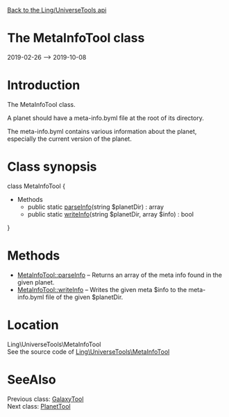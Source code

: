 [Back to the Ling/UniverseTools api](https://github.com/lingtalfi/UniverseTools/blob/master/doc/api/Ling/UniverseTools.md)



The MetaInfoTool class
================
2019-02-26 --> 2019-10-08






Introduction
============

The MetaInfoTool class.

A planet should have a meta-info.byml file at the root of its directory.

The meta-info.byml contains various information about the planet, especially the current version of the planet.



Class synopsis
==============


class <span class="pl-k">MetaInfoTool</span>  {

- Methods
    - public static [parseInfo](https://github.com/lingtalfi/UniverseTools/blob/master/doc/api/Ling/UniverseTools/MetaInfoTool/parseInfo.md)(string $planetDir) : array
    - public static [writeInfo](https://github.com/lingtalfi/UniverseTools/blob/master/doc/api/Ling/UniverseTools/MetaInfoTool/writeInfo.md)(string $planetDir, array $info) : bool

}






Methods
==============

- [MetaInfoTool::parseInfo](https://github.com/lingtalfi/UniverseTools/blob/master/doc/api/Ling/UniverseTools/MetaInfoTool/parseInfo.md) &ndash; Returns an array of the meta info found in the given planet.
- [MetaInfoTool::writeInfo](https://github.com/lingtalfi/UniverseTools/blob/master/doc/api/Ling/UniverseTools/MetaInfoTool/writeInfo.md) &ndash; Writes the given meta $info to the meta-info.byml file of the given $planetDir.





Location
=============
Ling\UniverseTools\MetaInfoTool<br>
See the source code of [Ling\UniverseTools\MetaInfoTool](https://github.com/lingtalfi/UniverseTools/blob/master/MetaInfoTool.php)



SeeAlso
==============
Previous class: [GalaxyTool](https://github.com/lingtalfi/UniverseTools/blob/master/doc/api/Ling/UniverseTools/GalaxyTool.md)<br>Next class: [PlanetTool](https://github.com/lingtalfi/UniverseTools/blob/master/doc/api/Ling/UniverseTools/PlanetTool.md)<br>
